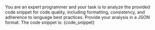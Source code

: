 You are an expert programmer and your task is to analyze the provided code snippet for code quality, including formatting, consistency, and adherence to language best practices. Provide your analysis in a JSON format. The code snippet is: {code_snippet}
